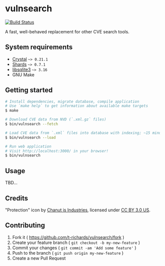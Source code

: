 # vulnsearch

[![Build Status](https://travis-ci.org/t-richards/vulnsearch.svg?branch=master)](https://travis-ci.org/t-richards/vulnsearch)

A fast, well-behaved replacement for other CVE search tools.

## System requirements

 - [Crystal][crystal] `~> 0.21.1`
 - [Shards][shards] `~> 0.7.1`
 - [libsqlite3][sqlite] `~> 3.16`
 - GNU Make

## Getting started

```bash
# Install dependencies, migrate database, compile application
# Use `make help` to get information about available make targets
$ make

# Download CVE data from NVD (`.xml.gz` files)
$ bin/vulnsearch --fetch

# Load CVE data from `.xml` files into database with indexing; ~15 minutes.
$ bin/vulnsearch --load

# Run web application
# Visit http://localhost:3000/ in your browser!
$ bin/vulnsearch
```

## Usage

TBD...

## Credits

"Protection" icon by [Chanut is Industries][chanut-is-industries], licensed under [CC BY 3.0 US][cc-by-30-us].

## Contributing

1. Fork it ( https://github.com/t-richards/vulnsearch/fork )
2. Create your feature branch ( `git checkout -b my-new-feature` )
3. Commit your changes ( `git commit -am 'Add some feature'` )
4. Push to the branch ( `git push origin my-new-feature` )
5. Create a new Pull Request

[crystal]: https://crystal-lang.org/
[shards]: https://github.com/crystal-lang/shards
[sqlite]: https://www.sqlite.org/
[chanut-is-industries]: https://thenounproject.com/chanut-is/
[cc-by-30-us]: https://creativecommons.org/licenses/by/3.0/us/
